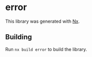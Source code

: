 # error

This library was generated with [Nx](https://nx.dev).

## Building

Run `nx build error` to build the library.
